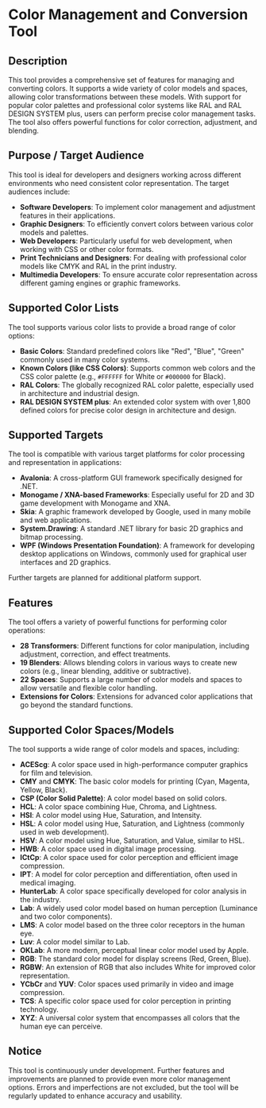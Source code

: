 # Color Management and Conversion Tool

## Description
This tool provides a comprehensive set of features for managing and converting colors. It supports a wide variety of color models and spaces, allowing color transformations between these models. With support for popular color palettes and professional color systems like RAL and RAL DESIGN SYSTEM plus, users can perform precise color management tasks. The tool also offers powerful functions for color correction, adjustment, and blending.

## Purpose / Target Audience
This tool is ideal for developers and designers working across different environments who need consistent color representation. The target audiences include:

- **Software Developers**: To implement color management and adjustment features in their applications.
- **Graphic Designers**: To efficiently convert colors between various color models and palettes.
- **Web Developers**: Particularly useful for web development, when working with CSS or other color formats.
- **Print Technicians and Designers**: For dealing with professional color models like CMYK and RAL in the print industry.
- **Multimedia Developers**: To ensure accurate color representation across different gaming engines or graphic frameworks.

## Supported Color Lists
The tool supports various color lists to provide a broad range of color options:

- **Basic Colors**: Standard predefined colors like "Red", "Blue", "Green" commonly used in many color systems.
- **Known Colors (like CSS Colors)**: Supports common web colors and the CSS color palette (e.g., `#FFFFFF` for White or `#000000` for Black).
- **RAL Colors**: The globally recognized RAL color palette, especially used in architecture and industrial design.
- **RAL DESIGN SYSTEM plus**: An extended color system with over 1,800 defined colors for precise color design in architecture and design.

## Supported Targets
The tool is compatible with various target platforms for color processing and representation in applications:

- **Avalonia**: A cross-platform GUI framework specifically designed for .NET.
- **Monogame / XNA-based Frameworks**: Especially useful for 2D and 3D game development with Monogame and XNA.
- **Skia**: A graphic framework developed by Google, used in many mobile and web applications.
- **System.Drawing**: A standard .NET library for basic 2D graphics and bitmap processing.
- **WPF (Windows Presentation Foundation)**: A framework for developing desktop applications on Windows, commonly used for graphical user interfaces and 2D graphics.

Further targets are planned for additional platform support.

## Features
The tool offers a variety of powerful functions for performing color operations:

- **28 Transformers**: Different functions for color manipulation, including adjustment, correction, and effect treatments.
- **19 Blenders**: Allows blending colors in various ways to create new colors (e.g., linear blending, additive or subtractive).
- **22 Spaces**: Supports a large number of color models and spaces to allow versatile and flexible color handling.
- **Extensions for Colors**: Extensions for advanced color applications that go beyond the standard functions.

## Supported Color Spaces/Models
The tool supports a wide range of color models and spaces, including:

- **ACEScg**: A color space used in high-performance computer graphics for film and television.
- **CMY** and **CMYK**: The basic color models for printing (Cyan, Magenta, Yellow, Black).
- **CSP (Color Solid Palette)**: A color model based on solid colors.
- **HCL**: A color space combining Hue, Chroma, and Lightness.
- **HSI**: A color model using Hue, Saturation, and Intensity.
- **HSL**: A color model using Hue, Saturation, and Lightness (commonly used in web development).
- **HSV**: A color model using Hue, Saturation, and Value, similar to HSL.
- **HWB**: A color space used in digital image processing.
- **ICtCp**: A color space used for color perception and efficient image compression.
- **IPT**: A model for color perception and differentiation, often used in medical imaging.
- **HunterLab**: A color space specifically developed for color analysis in the industry.
- **Lab**: A widely used color model based on human perception (Luminance and two color components).
- **LMS**: A color model based on the three color receptors in the human eye.
- **Luv**: A color model similar to Lab.
- **OKLab**: A more modern, perceptual linear color model used by Apple.
- **RGB**: The standard color model for display screens (Red, Green, Blue).
- **RGBW**: An extension of RGB that also includes White for improved color representation.
- **YCbCr** and **YUV**: Color spaces used primarily in video and image compression.
- **TCS**: A specific color space used for color perception in printing technology.
- **XYZ**: A universal color system that encompasses all colors that the human eye can perceive.

## Notice
This tool is continuously under development. Further features and improvements are planned to provide even more color management options. Errors and imperfections are not excluded, but the tool will be regularly updated to enhance accuracy and usability.
